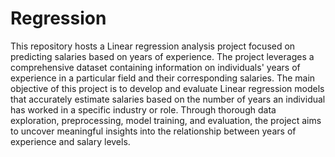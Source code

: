 # Regression
This repository hosts a Linear regression analysis project focused on predicting salaries based on years of experience. The project leverages a comprehensive dataset containing information on individuals' years of experience in a particular field and their corresponding salaries. 
The main objective of this project is to develop and evaluate Linear regression models that accurately estimate salaries based on the number of years an individual has worked in a specific industry or role. Through thorough data exploration, preprocessing, model training, and evaluation, the project aims to uncover meaningful insights into the relationship between years of experience and salary levels.
